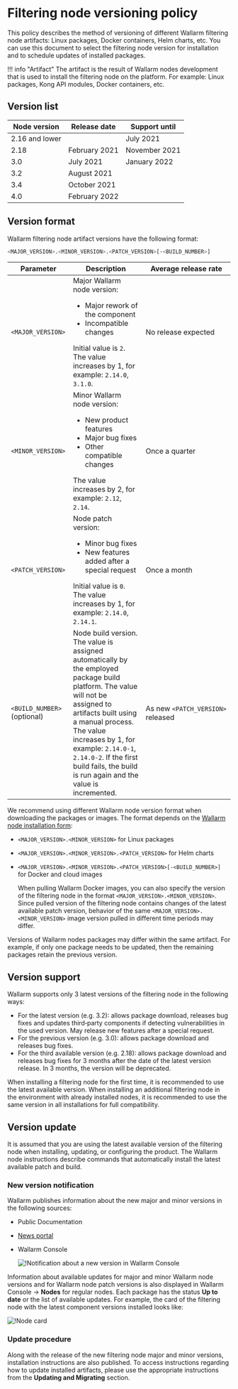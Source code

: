 # Filtering node versioning policy

This policy describes the method of versioning of different Wallarm filtering node artifacts: Linux packages, Docker containers, Helm charts, etc. You can use this document to select the filtering node version for installation and to schedule updates of installed packages.

!!! info "Artifact"
    The artifact is the result of Wallarm nodes development that is used to install the filtering node on the platform. For example: Linux packages, Kong API modules, Docker containers, etc.

## Version list

| Node version | Release date   | Support until |
|------------------|----------------|---------------|
| 2.16 and lower   |                | July 2021     |
| 2.18             | February 2021  | November 2021 |
| 3.0              | July 2021      | January 2022  |
| 3.2              | August 2021    |               |
| 3.4              | October 2021   |               |
| 4.0              | February 2022  |               |

## Version format

Wallarm filtering node artifact versions have the following format:

```bash
<MAJOR_VERSION>.<MINOR_VERSION>.<PATCH_VERSION>[-<BUILD_NUMBER>]
```

| Parameter                | Description                                                                                                                                                                                                                                                                                                         | Average release rate          |
|--------------------------------|------------------------------------------------------------------------------------------------------------------------------------------------------------------------------------------------------------------------------------------------------------------------------------------------------------------|--------------------------------------|
| `<MAJOR_VERSION>`              | Major Wallarm node version:<ul><li>Major rework of the component</li><li>Incompatible changes</li></ul>Initial value is `2`. The value increases by 1, for example: `2.14.0`, `3.1.0`.                                                                                                                    | No release expected              |
| `<MINOR_VERSION>`              | Minor Wallarm node version:<ul><li>New product features</li><li>Major bug fixes</li><li>Other compatible changes</li></ul>The value increases by 2, for example: `2.12`, `2.14`.                                                                                                             | Once a quarter                         |
| `<PATCH_VERSION>`              | Node patch version:<ul><li>Minor bug fixes</li><li>New features added after a special request</li></ul>Initial value is `0`. The value increases by 1, for example: `2.14.0`, `2.14.1`.                                                                                                                                     | Once a month                        |
| `<BUILD_NUMBER>` (optional) | Node build version. The value is assigned automatically by the employed package build platform. The value will not be assigned to artifacts built using a manual process.<br />The value increases by 1, for example: `2.14.0-1`, `2.14.0-2`. If the first build fails, the build is run again and the value is incremented. | As new `<PATCH_VERSION>` released |

We recommend using different Wallarm node version format when downloading the packages or images. The format depends on the [Wallarm node installation form](../admin-en/supported-platforms.md):

* `<MAJOR_VERSION>.<MINOR_VERSION>` for Linux packages
* `<MAJOR_VERSION>.<MINOR_VERSION>.<PATCH_VERSION>` for Helm charts
* `<MAJOR_VERSION>.<MINOR_VERSION>.<PATCH_VERSION>[-<BUILD_NUMBER>]` for Docker and cloud images

    When pulling Wallarm Docker images, you can also specify the version of the filtering node in the format `<MAJOR_VERSION>.<MINOR_VERSION>`. Since pulled version of the filtering node contains changes of the latest available patch version, behavior of the same `<MAJOR_VERSION>.<MINOR_VERSION>` image version pulled in different time periods may differ.

Versions of Wallarm nodes packages may differ within the same artifact. For example, if only one package needs to be updated, then the remaining packages retain the previous version.

## Version support

Wallarm supports only 3 latest versions of the filtering node in the following ways:

* For the latest version (e.g. 3.2): allows package download, releases bug fixes and updates third‑party components if detecting vulnerabilities in the used version. May release new features after a special request.
* For the previous version (e.g. 3.0): allows package download and releases bug fixes.
* For the third available version (e.g. 2.18): allows package download and releases bug fixes for 3 months after the date of the latest version release. In 3 months, the version will be deprecated.

When installing a filtering node for the first time, it is recommended to use the latest available version. When installing an additional filtering node in the environment with already installed nodes, it is recommended to use the same version in all installations for full compatibility.

## Version update

It is assumed that you are using the latest available version of the filtering node when installing, updating, or configuring the product. The Wallarm node instructions describe commands that automatically install the latest available patch and build.

### New version notification

Wallarm publishes information about the new major and minor versions in the following sources:

* Public Documentation
* [News portal](https://changelog.wallarm.com/)
* Wallarm Console

    ![!Notification about a new version in Wallarm Console](../images/updating-migrating/wallarm-console-new-version-notification.png)

Information about available updates for major and minor Wallarm node versions and for Wallarm node patch versions is also displayed in Wallarm Console → **Nodes** for regular nodes. Each package has the status **Up to date** or the list of available updates. For example, the card of the filtering node with the latest component versions installed looks like:

![!Node card](../images/user-guides/nodes/view-regular-node-comp-vers.png)

### Update procedure

Along with the release of the new filtering node major and minor versions, installation instructions are also published. To access instructions regarding how to update installed artifacts, please use the appropriate instructions from the **Updating and Migrating** section.
